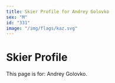 ```yaml
---
title: Skier Profile for Andrey Golovko
sex: "M"
id: "331"
image: "/img/flags/kaz.svg" 
---
```


# Skier Profile

This page is for: Andrey Golovko.
    